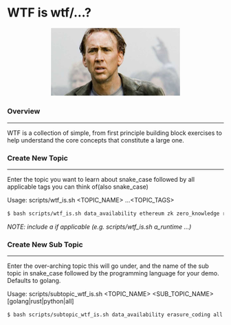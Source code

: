 # WTF is wtf/...?

<div align="center">
    <img src="./assets/nictf.jpeg" style="width: 300px">
</div>

### Overview
<hr>
WTF is a collection of simple, from first principle building block exercises to help understand the core concepts that constitute a large one.

### Create New Topic
<hr>
Enter the topic you want to learn about snake_case followed by all applicable tags you can think of(also snake_case)

Usage: scripts/wtf_is.sh <TOPIC_NAME> ...<TOPIC_TAGS>
```bash
$ bash scripts/wtf_is.sh data_availability ethereum zk zero_knowledge rollups encoding data_structures serialization
```

*NOTE: include a if applicable (e.g. scripts/wtf_is.sh a_runtime ...)*

### Create New Sub Topic
<hr>
Enter the over-arching topic this will go under, and the name of the sub topic in snake_case followed by the programming language for your demo. Defaults to golang.

Usage: scripts/subtopic_wtf_is.sh <TOPIC_NAME> <SUB_TOPIC_NAME> [golang|rust|python|all]
```bash
$ bash scripts/subtopic_wtf_is.sh data_availability erasure_coding all
```
